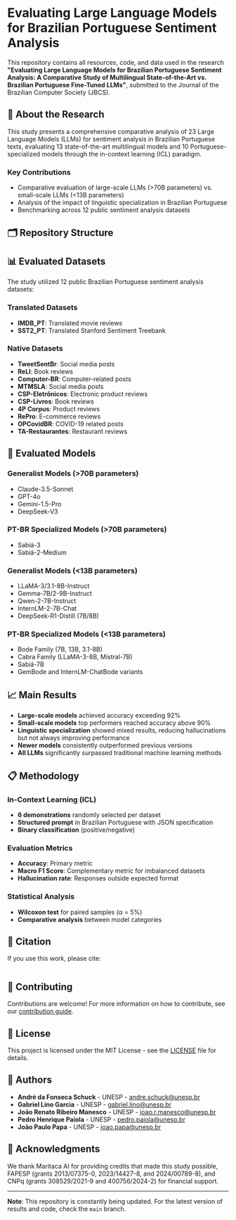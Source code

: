 # Evaluating Large Language Models for Brazilian Portuguese Sentiment Analysis

This repository contains all resources, code, and data used in the research **"Evaluating Large Language Models for Brazilian Portuguese Sentiment Analysis: A Comparative Study of Multilingual State-of-the-Art vs. Brazilian Portuguese Fine-Tuned LLMs"**, submitted to the Journal of the Brazilian Computer Society (JBCS).

## 📖 About the Research

This study presents a comprehensive comparative analysis of 23 Large Language Models (LLMs) for sentiment analysis in Brazilian Portuguese texts, evaluating 13 state-of-the-art multilingual models and 10 Portuguese-specialized models through the in-context learning (ICL) paradigm.

### Key Contributions

- Comparative evaluation of large-scale LLMs (>70B parameters) vs. small-scale LLMs (<13B parameters)
- Analysis of the impact of linguistic specialization in Brazilian Portuguese
- Benchmarking across 12 public sentiment analysis datasets

## 🗂️ Repository Structure

## 📊 Evaluated Datasets

The study utilized 12 public Brazilian Portuguese sentiment analysis datasets:

### Translated Datasets

- **IMDB_PT**: Translated movie reviews
- **SST2_PT**: Translated Stanford Sentiment Treebank

### Native Datasets

- **TweetSentBr**: Social media posts
- **ReLI**: Book reviews
- **Computer-BR**: Computer-related posts
- **MTMSLA**: Social media posts
- **CSP-Eletrônicos**: Electronic product reviews
- **CSP-Livros**: Book reviews
- **4P Corpus**: Product reviews
- **RePro**: E-commerce reviews
- **OPCovidBR**: COVID-19 related posts
- **TA-Restaurantes**: Restaurant reviews

## 🤖 Evaluated Models

### Generalist Models (>70B parameters)

- Claude-3.5-Sonnet
- GPT-4o
- Gemini-1.5-Pro
- DeepSeek-V3

### PT-BR Specialized Models (>70B parameters)

- Sabiá-3
- Sabiá-2-Medium

### Generalist Models (<13B parameters)

- LLaMA-3/3.1-8B-Instruct
- Gemma-7B/2-9B-Instruct
- Qwen-2-7B-Instruct
- InternLM-2-7B-Chat
- DeepSeek-R1-Distill (7B/8B)

### PT-BR Specialized Models (<13B parameters)

- Bode Family (7B, 13B, 3.1-8B)
- Cabra Family (LLaMA-3-8B, Mistral-7B)
- Sabiá-7B
- GemBode and InternLM-ChatBode variants

## 📈 Main Results

- **Large-scale models** achieved accuracy exceeding 92%
- **Small-scale models** top performers reached accuracy above 90%
- **Linguistic specialization** showed mixed results, reducing hallucinations but not always improving performance
- **Newer models** consistently outperformed previous versions
- **All LLMs** significantly surpassed traditional machine learning methods

## 📋 Methodology

### In-Context Learning (ICL)

- **6 demonstrations** randomly selected per dataset
- **Structured prompt** in Brazilian Portuguese with JSON specification
- **Binary classification** (positive/negative)

### Evaluation Metrics

- **Accuracy**: Primary metric
- **Macro F1 Score**: Complementary metric for imbalanced datasets
- **Hallucination rate**: Responses outside expected format

### Statistical Analysis

- **Wilcoxon test** for paired samples (α = 5%)
- **Comparative analysis** between model categories

## 📄 Citation

If you use this work, please cite:

```bibtex

```

## 🤝 Contributing

Contributions are welcome! For more information on how to contribute, see our [contribution guide](CONTRIBUTING.md).

## 📝 License

This project is licensed under the MIT License - see the [LICENSE](LICENSE) file for details.

## 👥 Authors

- **André da Fonseca Schuck** - UNESP - [andre.schuck@unesp.br](mailto:andre.schuck@unesp.br)
- **Gabriel Lino Garcia** - UNESP - [gabriel.lino@unesp.br](mailto:gabriel.lino@unesp.br)
- **João Renato Ribeiro Manesco** - UNESP - [joao.r.manesco@unesp.br](mailto:joao.r.manesco@unesp.br)
- **Pedro Henrique Paiola** - UNESP - [pedro.paiola@unesp.br](mailto:pedro.paiola@unesp.br)
- **João Paulo Papa** - UNESP - [joao.papa@unesp.br](mailto:joao.papa@unesp.br)

## 🙏 Acknowledgments

We thank Maritaca AI for providing credits that made this study possible, FAPESP (grants 2013/07375-0, 2023/14427-8, and 2024/00789-8), and CNPq (grants 308529/2021-9 and 400756/2024-2) for financial support.

---

**Note**: This repository is constantly being updated. For the latest version of results and code, check the `main` branch.
